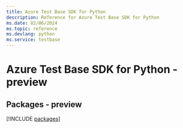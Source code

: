 ```yaml
---
title: Azure Test Base SDK for Python
description: Reference for Azure Test Base SDK for Python
ms.date: 02/06/2024
ms.topic: reference
ms.devlang: python
ms.service: testbase
---
```

# Azure Test Base SDK for Python - preview
## Packages - preview
[!INCLUDE [packages](test-base-index.md)]